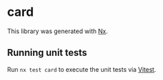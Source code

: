 # card

This library was generated with [Nx](https://nx.dev).

## Running unit tests

Run `nx test card` to execute the unit tests via [Vitest](https://vitest.dev/).
